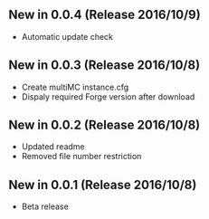 ## New in 0.0.4 (Release 2016/10/9)
* Automatic update check

## New in 0.0.3 (Release 2016/10/8)
* Create multiMC instance.cfg
* Dispaly required Forge version after download

## New in 0.0.2 (Release 2016/10/8)
* Updated readme
* Removed file number restriction

## New in 0.0.1 (Release 2016/10/8)
* Beta release